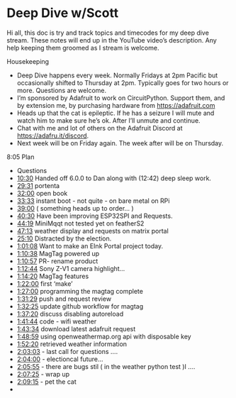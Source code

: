 # Deep Dive w/Scott


Hi all, this doc is try and track topics and timecodes for my deep dive stream. These notes will end up in the YouTube video’s description. Any help keeping them groomed as I stream is welcome.


Housekeeping
* Deep Dive happens every week. Normally Fridays at 2pm Pacific but occasionally shifted to Thursday at 2pm. Typically goes for two hours or more. Questions are welcome.
* I’m sponsored by Adafruit to work on CircuitPython. Support them, and by extension me, by purchasing hardware from https://adafruit.com
* Heads up that the cat is epileptic. If he has a seizure I will mute and watch him to make sure he’s ok. After I’ll unmute and continue.
* Chat with me and lot of others on the Adafruit Discord at https://adafru.it/discord.
* Next week will be on Friday again. The week after will be on Thursday.


8:05 Plan
* Questions
* [10:30](https://www.youtube.com/watch?v=VIDEO_2020_11_06&t=630) Handed off 6.0.0 to Dan along with (12:42)  deep sleep work.
* [29:31](https://www.youtube.com/watch?v=VIDEO_2020_11_06&t=1771) portenta
* [32:00](https://www.youtube.com/watch?v=VIDEO_2020_11_06&t=1920) open book
* [33:33](https://www.youtube.com/watch?v=VIDEO_2020_11_06&t=2013) instant boot - not quite - on bare metal on RPi
* [39:00](https://www.youtube.com/watch?v=VIDEO_2020_11_06&t=2340) ( something heads up to order… )
* [40:30](https://www.youtube.com/watch?v=VIDEO_2020_11_06&t=2430) Have been improving ESP32SPI and Requests.
* [44:19](https://www.youtube.com/watch?v=VIDEO_2020_11_06&t=2659) MiniMqqt not tested yet on featherS2
* [47:13](https://www.youtube.com/watch?v=VIDEO_2020_11_06&t=2833) weather display and requests on matrix portal
* [25:10](https://www.youtube.com/watch?v=VIDEO_2020_11_06&t=1510) Distracted by the election.
* [1:01:08](https://www.youtube.com/watch?v=VIDEO_2020_11_06&t=3668) Want to make an EInk Portal project today.
* [1:10:38](https://www.youtube.com/watch?v=VIDEO_2020_11_06&t=4238) MagTag powered up
* [1:10:57](https://www.youtube.com/watch?v=VIDEO_2020_11_06&t=4257) PR- rename product
* [1:12:44](https://www.youtube.com/watch?v=VIDEO_2020_11_06&t=4364) Sony Z-V1 camera highlight…
* [1:14:20](https://www.youtube.com/watch?v=VIDEO_2020_11_06&t=4460) MagTag features
* [1:22:00](https://www.youtube.com/watch?v=VIDEO_2020_11_06&t=4920) first ‘make’
* [1:27:00](https://www.youtube.com/watch?v=VIDEO_2020_11_06&t=5220) programming the magtag complete
* [1:31:29](https://www.youtube.com/watch?v=VIDEO_2020_11_06&t=5489) push and request review
* [1:32:25](https://www.youtube.com/watch?v=VIDEO_2020_11_06&t=5545) update github workflow for magtag
* [1:37:20](https://www.youtube.com/watch?v=VIDEO_2020_11_06&t=5840) discuss disabling autoreload
* [1:41:44](https://www.youtube.com/watch?v=VIDEO_2020_11_06&t=6104) code - wifi weather
* [1:43:34](https://www.youtube.com/watch?v=VIDEO_2020_11_06&t=6214) download latest adafruit request
* [1:48:59](https://www.youtube.com/watch?v=VIDEO_2020_11_06&t=6539) using openweathermap.org api with disposable key
* [1:52:20](https://www.youtube.com/watch?v=VIDEO_2020_11_06&t=6740) retrieved weather information
* [2:03:03](https://www.youtube.com/watch?v=VIDEO_2020_11_06&t=7383) - last call for questions ….
* [2:04:00](https://www.youtube.com/watch?v=VIDEO_2020_11_06&t=7440) - electioncal future…
* [2:05:55](https://www.youtube.com/watch?v=VIDEO_2020_11_06&t=7555) - there are bugs stil ( in the weather python test )l ….
* [2:07:25](https://www.youtube.com/watch?v=VIDEO_2020_11_06&t=7645) - wrap up
* [2:09:15](https://www.youtube.com/watch?v=VIDEO_2020_11_06&t=7755) - pet the cat
*
